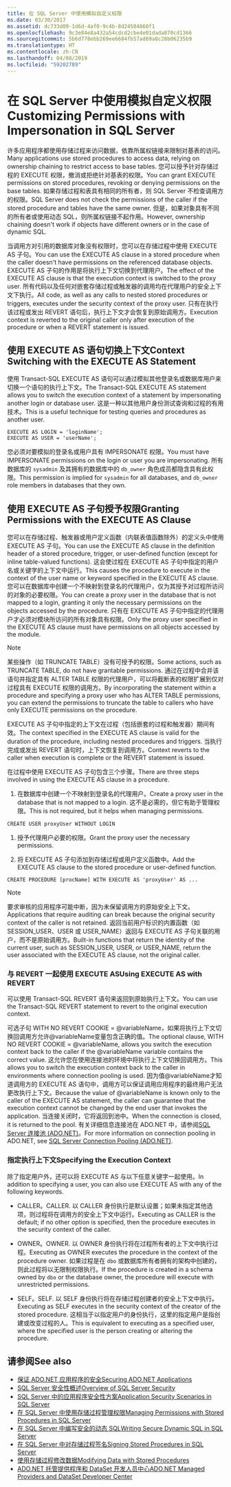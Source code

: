 ```yaml
---
title: 在 SQL Server 中使用模拟自定义权限
ms.date: 03/30/2017
ms.assetid: dc733d09-1d6d-4af0-9c4b-8d24504860f1
ms.openlocfilehash: 9c3e84e8a432a54cdcd2cbe4e01dada870cd1366
ms.sourcegitcommit: 5b6d778ebb269ee6684fb57ad69a8c28b06235b9
ms.translationtype: HT
ms.contentlocale: zh-CN
ms.lasthandoff: 04/08/2019
ms.locfileid: "59202789"
---
```

# <a name="customizing-permissions-with-impersonation-in-sql-server"></a><span data-ttu-id="b899e-102">在 SQL Server 中使用模拟自定义权限</span><span class="sxs-lookup"><span data-stu-id="b899e-102">Customizing Permissions with Impersonation in SQL Server</span></span>
<span data-ttu-id="b899e-103">许多应用程序都使用存储过程来访问数据，依靠所属权链接来限制对基表的访问。</span><span class="sxs-lookup"><span data-stu-id="b899e-103">Many applications use stored procedures to access data, relying on ownership chaining to restrict access to base tables.</span></span> <span data-ttu-id="b899e-104">您可以授予针对存储过程的 EXECUTE 权限，撤消或拒绝针对基表的权限。</span><span class="sxs-lookup"><span data-stu-id="b899e-104">You can grant EXECUTE permissions on stored procedures, revoking or denying permissions on the base tables.</span></span> <span data-ttu-id="b899e-105">如果存储过程和表具有相同的所有者，则 SQL Server 不检查调用方的权限。</span><span class="sxs-lookup"><span data-stu-id="b899e-105">SQL Server does not check the permissions of the caller if the stored procedure and tables have the same owner.</span></span> <span data-ttu-id="b899e-106">但是，如果对象具有不同的所有者或使用动态 SQL，则所属权链接不起作用。</span><span class="sxs-lookup"><span data-stu-id="b899e-106">However, ownership chaining doesn't work if objects have different owners or in the case of dynamic SQL.</span></span>  
  
 <span data-ttu-id="b899e-107">当调用方对引用的数据库对象没有权限时，您可以在存储过程中使用 EXECUTE AS 子句。</span><span class="sxs-lookup"><span data-stu-id="b899e-107">You can use the EXECUTE AS clause in a stored procedure when the caller doesn't have permissions on the referenced database objects.</span></span> <span data-ttu-id="b899e-108">EXECUTE AS 子句的作用是将执行上下文切换到代理用户。</span><span class="sxs-lookup"><span data-stu-id="b899e-108">The effect of the EXECUTE AS clause is that the execution context is switched to the proxy user.</span></span> <span data-ttu-id="b899e-109">所有代码以及任何对嵌套存储过程或触发器的调用均在代理用户的安全上下文下执行。</span><span class="sxs-lookup"><span data-stu-id="b899e-109">All code, as well as any calls to nested stored procedures or triggers, executes under the security context of the proxy user.</span></span> <span data-ttu-id="b899e-110">只有在执行该过程或发出 REVERT 语句后，执行上下文才会恢复到原始调用方。</span><span class="sxs-lookup"><span data-stu-id="b899e-110">Execution context is reverted to the original caller only after execution of the procedure or when a REVERT statement is issued.</span></span>  
  
## <a name="context-switching-with-the-execute-as-statement"></a><span data-ttu-id="b899e-111">使用 EXECUTE AS 语句切换上下文</span><span class="sxs-lookup"><span data-stu-id="b899e-111">Context Switching with the EXECUTE AS Statement</span></span>  
 <span data-ttu-id="b899e-112">使用 Transact-SQL EXECUTE AS 语句可以通过模拟其他登录名或数据库用户来切换一个语句的执行上下文。</span><span class="sxs-lookup"><span data-stu-id="b899e-112">The Transact-SQL EXECUTE AS statement allows you to switch the execution context of a statement by impersonating another login or database user.</span></span> <span data-ttu-id="b899e-113">这是一种以其他用户身份测试查询和过程的有用技术。</span><span class="sxs-lookup"><span data-stu-id="b899e-113">This is a useful technique for testing queries and procedures as another user.</span></span>  
  
```  
EXECUTE AS LOGIN = 'loginName';  
EXECUTE AS USER = 'userName';  
```  
  
 <span data-ttu-id="b899e-114">您必须对要模拟的登录名或用户具有 IMPERSONATE 权限。</span><span class="sxs-lookup"><span data-stu-id="b899e-114">You must have IMPERSONATE permissions on the login or user you are impersonating.</span></span> <span data-ttu-id="b899e-115">所有数据库的 `sysadmin` 及其拥有的数据库中的 `db_owner` 角色成员都隐含具有此权限。</span><span class="sxs-lookup"><span data-stu-id="b899e-115">This permission is implied for `sysadmin` for all databases, and `db_owner` role members in databases that they own.</span></span>  
  
## <a name="granting-permissions-with-the-execute-as-clause"></a><span data-ttu-id="b899e-116">使用 EXECUTE AS 子句授予权限</span><span class="sxs-lookup"><span data-stu-id="b899e-116">Granting Permissions with the EXECUTE AS Clause</span></span>  
 <span data-ttu-id="b899e-117">您可以在存储过程、触发器或用户定义函数（内联表值函数除外）的定义头中使用 EXECUTE AS 子句。</span><span class="sxs-lookup"><span data-stu-id="b899e-117">You can use the EXECUTE AS clause in the definition header of a stored procedure, trigger, or user-defined function (except for inline table-valued functions).</span></span> <span data-ttu-id="b899e-118">这会使过程在 EXECUTE AS 子句中指定的用户名或关键字的上下文中运行。</span><span class="sxs-lookup"><span data-stu-id="b899e-118">This causes the procedure to execute in the context of the user name or keyword specified in the EXECUTE AS clause.</span></span> <span data-ttu-id="b899e-119">您可以在数据库中创建一个不映射到登录名的代理用户，仅为其授予对过程所访问的对象的必要权限。</span><span class="sxs-lookup"><span data-stu-id="b899e-119">You can create a proxy user in the database that is not mapped to a login, granting it only the necessary permissions on the objects accessed by the procedure.</span></span> <span data-ttu-id="b899e-120">只有在 EXECUTE AS 子句中指定的代理用户才必须对模块所访问的所有对象具有权限。</span><span class="sxs-lookup"><span data-stu-id="b899e-120">Only the proxy user specified in the EXECUTE AS clause must have permissions on all objects accessed by the module.</span></span>  
  
> [!NOTE]
>  <span data-ttu-id="b899e-121">某些操作（如 TRUNCATE TABLE）没有可授予的权限。</span><span class="sxs-lookup"><span data-stu-id="b899e-121">Some actions, such as TRUNCATE TABLE, do not have grantable permissions.</span></span> <span data-ttu-id="b899e-122">通过在过程中合并该语句并指定具有 ALTER TABLE 权限的代理用户，可以将截断表的权限扩展到仅对过程具有 EXECUTE 权限的调用方。</span><span class="sxs-lookup"><span data-stu-id="b899e-122">By incorporating the statement within a procedure and specifying a proxy user who has ALTER TABLE permissions, you can extend the permissions to truncate the table to callers who have only EXECUTE permissions on the procedure.</span></span>  
  
 <span data-ttu-id="b899e-123">EXECUTE AS 子句中指定的上下文在过程（包括嵌套的过程和触发器）期间有效。</span><span class="sxs-lookup"><span data-stu-id="b899e-123">The context specified in the EXECUTE AS clause is valid for the duration of the procedure, including nested procedures and triggers.</span></span> <span data-ttu-id="b899e-124">当执行完成或发出 REVERT 语句时，上下文恢复到调用方。</span><span class="sxs-lookup"><span data-stu-id="b899e-124">Context reverts to the caller when execution is complete or the REVERT statement is issued.</span></span>  
  
 <span data-ttu-id="b899e-125">在过程中使用 EXECUTE AS 子句包含三个步骤。</span><span class="sxs-lookup"><span data-stu-id="b899e-125">There are three steps involved in using the EXECUTE AS clause in a procedure.</span></span>  
  
1.  <span data-ttu-id="b899e-126">在数据库中创建一个不映射到登录名的代理用户。</span><span class="sxs-lookup"><span data-stu-id="b899e-126">Create a proxy user in the database that is not mapped to a login.</span></span> <span data-ttu-id="b899e-127">这不是必需的，但它有助于管理权限。</span><span class="sxs-lookup"><span data-stu-id="b899e-127">This is not required, but it helps when managing permissions.</span></span>  
  
```  
CREATE USER proxyUser WITHOUT LOGIN  
```  
  
1.  <span data-ttu-id="b899e-128">授予代理用户必要的权限。</span><span class="sxs-lookup"><span data-stu-id="b899e-128">Grant the proxy user the necessary permissions.</span></span>  
  
2.  <span data-ttu-id="b899e-129">将 EXECUTE AS 子句添加到存储过程或用户定义函数中。</span><span class="sxs-lookup"><span data-stu-id="b899e-129">Add the EXECUTE AS clause to the stored procedure or user-defined function.</span></span>  
  
```  
CREATE PROCEDURE [procName] WITH EXECUTE AS 'proxyUser' AS ...  
```  
  
> [!NOTE]
>  <span data-ttu-id="b899e-130">要求审核的应用程序可能中断，因为未保留调用方的原始安全上下文。</span><span class="sxs-lookup"><span data-stu-id="b899e-130">Applications that require auditing can break because the original security context of the caller is not retained.</span></span> <span data-ttu-id="b899e-131">返回当前用户标识的内置函数（如 SESSION_USER、USER 或 USER_NAME）返回与 EXECUTE AS 子句关联的用户，而不是原始调用方。</span><span class="sxs-lookup"><span data-stu-id="b899e-131">Built-in functions that return the identity of the current user, such as SESSION_USER, USER, or USER_NAME, return the user associated with the EXECUTE AS clause, not the original caller.</span></span>  
  
### <a name="using-execute-as-with-revert"></a><span data-ttu-id="b899e-132">与 REVERT 一起使用 EXECUTE AS</span><span class="sxs-lookup"><span data-stu-id="b899e-132">Using EXECUTE AS with REVERT</span></span>  
 <span data-ttu-id="b899e-133">可以使用 Transact-SQL REVERT 语句来返回到原始执行上下文。</span><span class="sxs-lookup"><span data-stu-id="b899e-133">You can use the Transact-SQL REVERT statement to revert to the original execution context.</span></span>  
  
 <span data-ttu-id="b899e-134">可选子句 WITH NO REVERT COOKIE = @variableName，如果将执行上下文切换回调用方允许@variableName变量包含正确的值。</span><span class="sxs-lookup"><span data-stu-id="b899e-134">The optional clause, WITH NO REVERT COOKIE = @variableName, allows you switch the execution context back to the caller if the @variableName variable contains the correct value.</span></span> <span data-ttu-id="b899e-135">这允许您在使用连接池的环境中将执行上下文切换回调用方。</span><span class="sxs-lookup"><span data-stu-id="b899e-135">This allows you to switch the execution context back to the caller in environments where connection pooling is used.</span></span> <span data-ttu-id="b899e-136">因为值@variableName才知道调用方的 EXECUTE AS 语句中，调用方可以保证调用应用程序的最终用户无法更改执行上下文。</span><span class="sxs-lookup"><span data-stu-id="b899e-136">Because the value of @variableName is known only to the caller of the EXECUTE AS statement, the caller can guarantee that the execution context cannot be changed by the end user that invokes the application.</span></span> <span data-ttu-id="b899e-137">当连接关闭时，它将返回到池中。</span><span class="sxs-lookup"><span data-stu-id="b899e-137">When the connection is closed, it is returned to the pool.</span></span> <span data-ttu-id="b899e-138">有关详细信息连接池在 ADO.NET 中，请参阅[SQL Server 连接池 (ADO.NET)](../../../../../docs/framework/data/adonet/sql-server-connection-pooling.md)。</span><span class="sxs-lookup"><span data-stu-id="b899e-138">For more information on connection pooling in ADO.NET, see [SQL Server Connection Pooling (ADO.NET)](../../../../../docs/framework/data/adonet/sql-server-connection-pooling.md).</span></span>  
  
### <a name="specifying-the-execution-context"></a><span data-ttu-id="b899e-139">指定执行上下文</span><span class="sxs-lookup"><span data-stu-id="b899e-139">Specifying the Execution Context</span></span>  
 <span data-ttu-id="b899e-140">除了指定用户外，还可以将 EXECUTE AS 与以下任意关键字一起使用。</span><span class="sxs-lookup"><span data-stu-id="b899e-140">In addition to specifying a user, you can also use EXECUTE AS with any of the following keywords.</span></span>  
  
-   <span data-ttu-id="b899e-141">CALLER。</span><span class="sxs-lookup"><span data-stu-id="b899e-141">CALLER.</span></span> <span data-ttu-id="b899e-142">以 CALLER 身份执行是默认设置；如果未指定其他选项，则过程将在调用方的安全上下文中运行。</span><span class="sxs-lookup"><span data-stu-id="b899e-142">Executing as CALLER is the default; if no other option is specified, then the procedure executes in the security context of the caller.</span></span>  
  
-   <span data-ttu-id="b899e-143">OWNER。</span><span class="sxs-lookup"><span data-stu-id="b899e-143">OWNER.</span></span> <span data-ttu-id="b899e-144">以 OWNER 身份执行将在过程所有者的上下文中执行过程。</span><span class="sxs-lookup"><span data-stu-id="b899e-144">Executing as OWNER executes the procedure in the context of the procedure owner.</span></span> <span data-ttu-id="b899e-145">如果过程是在 `dbo` 或数据库所有者拥有的架构中创建的，则此过程将以无限制权限执行。</span><span class="sxs-lookup"><span data-stu-id="b899e-145">If the procedure is created in a schema owned by `dbo` or the database owner, the procedure will execute with unrestricted permissions.</span></span>  
  
-   <span data-ttu-id="b899e-146">SELF。</span><span class="sxs-lookup"><span data-stu-id="b899e-146">SELF.</span></span> <span data-ttu-id="b899e-147">以 SELF 身份执行将在存储过程创建者的安全上下文中执行。</span><span class="sxs-lookup"><span data-stu-id="b899e-147">Executing as SELF executes in the security context of the creator of the stored procedure.</span></span> <span data-ttu-id="b899e-148">这相当于以指定用户的身份执行，这里的指定用户是指创建或改变过程的人。</span><span class="sxs-lookup"><span data-stu-id="b899e-148">This is equivalent to executing as a specified user, where the specified user is the person creating or altering the procedure.</span></span>  
  
## <a name="see-also"></a><span data-ttu-id="b899e-149">请参阅</span><span class="sxs-lookup"><span data-stu-id="b899e-149">See also</span></span>

- [<span data-ttu-id="b899e-150">保证 ADO.NET 应用程序的安全</span><span class="sxs-lookup"><span data-stu-id="b899e-150">Securing ADO.NET Applications</span></span>](../../../../../docs/framework/data/adonet/securing-ado-net-applications.md)
- [<span data-ttu-id="b899e-151">SQL Server 安全性概述</span><span class="sxs-lookup"><span data-stu-id="b899e-151">Overview of SQL Server Security</span></span>](../../../../../docs/framework/data/adonet/sql/overview-of-sql-server-security.md)
- [<span data-ttu-id="b899e-152">SQL Server 中的应用程序安全性方案</span><span class="sxs-lookup"><span data-stu-id="b899e-152">Application Security Scenarios in SQL Server</span></span>](../../../../../docs/framework/data/adonet/sql/application-security-scenarios-in-sql-server.md)
- [<span data-ttu-id="b899e-153">在 SQL Server 中使用存储过程管理权限</span><span class="sxs-lookup"><span data-stu-id="b899e-153">Managing Permissions with Stored Procedures in SQL Server</span></span>](../../../../../docs/framework/data/adonet/sql/managing-permissions-with-stored-procedures-in-sql-server.md)
- [<span data-ttu-id="b899e-154">在 SQL Server 中编写安全的动态 SQL</span><span class="sxs-lookup"><span data-stu-id="b899e-154">Writing Secure Dynamic SQL in SQL Server</span></span>](../../../../../docs/framework/data/adonet/sql/writing-secure-dynamic-sql-in-sql-server.md)
- [<span data-ttu-id="b899e-155">在 SQL Server 中对存储过程签名</span><span class="sxs-lookup"><span data-stu-id="b899e-155">Signing Stored Procedures in SQL Server</span></span>](../../../../../docs/framework/data/adonet/sql/signing-stored-procedures-in-sql-server.md)
- [<span data-ttu-id="b899e-156">使用存储过程修改数据</span><span class="sxs-lookup"><span data-stu-id="b899e-156">Modifying Data with Stored Procedures</span></span>](../../../../../docs/framework/data/adonet/modifying-data-with-stored-procedures.md)
- [<span data-ttu-id="b899e-157">ADO.NET 托管提供程序和 DataSet 开发人员中心</span><span class="sxs-lookup"><span data-stu-id="b899e-157">ADO.NET Managed Providers and DataSet Developer Center</span></span>](https://go.microsoft.com/fwlink/?LinkId=217917)
